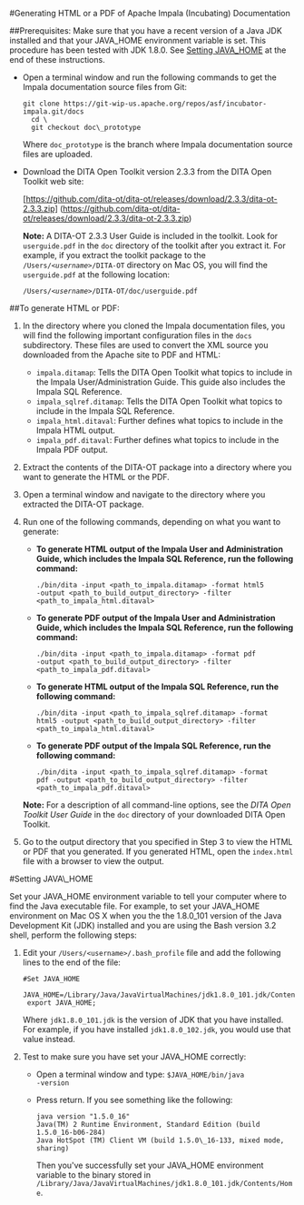 #Generating HTML or a PDF of Apache Impala (Incubating) Documentation

##Prerequisites:
Make sure that you have a recent version of a Java JDK installed and that your JAVA\_HOME environment variable is set. This procedure has been tested with JDK 1.8.0. See [Setting JAVA\_HOME](#settingjavahome) at the end of these instructions.

* Open a terminal window and run the following commands to get the Impala documentation source files from Git:
     
     <pre><code>git clone https://git-wip-us.apache.org/repos/asf/incubator-impala.git/docs
    cd \<local\_directory\>
    git checkout doc\_prototype</code></pre>
    
    Where <code>doc\_prototype</code> is the branch where Impala documentation source files are uploaded.

* Download the DITA Open Toolkit version 2.3.3 from the DITA Open Toolkit web site:
   
   [https://github.com/dita-ot/dita-ot/releases/download/2.3.3/dita-ot-2.3.3.zip] (https://github.com/dita-ot/dita-ot/releases/download/2.3.3/dita-ot-2.3.3.zip)
   
  **Note:** A DITA-OT 2.3.3 User Guide is included in the toolkit. Look for <code>userguide.pdf</code> in the <code>doc</code> directory of the toolkit after you extract it. For example, if you extract the toolkit package to the <code>/Users/\<_username_\>/DITA-OT</code> directory on Mac OS, you will find the <code>userguide.pdf</code> at the following location:
  
  <code>/Users/\<_username_\>/DITA-OT/doc/userguide.pdf</code>

##To generate HTML or PDF:

1. In the directory where you cloned the Impala documentation files, you will find the following important configuration files in the <code>docs</code> subdirectory. These files are used to convert the XML source you downloaded from the Apache site to PDF and HTML:
    * <code>impala.ditamap</code>: Tells the DITA Open Toolkit what topics to include in the Impala User/Administration Guide. This guide also includes the Impala SQL Reference.
    * <code>impala\_sqlref.ditamap</code>: Tells the DITA Open Toolkit what topics to include in the Impala SQL Reference.
    * <code>impala\_html.ditaval</code>: Further defines what topics to include in the Impala HTML output.
    * <code>impala\_pdf.ditaval</code>: Further defines what topics to include in the Impala PDF output.
2. Extract the contents of the DITA-OT package into a directory where you want to generate the HTML or the PDF.
3. Open a terminal window and navigate to the directory where you extracted the DITA-OT package.
4.  Run one of the following commands, depending on what you want to generate:
    * **To generate HTML output of the Impala User and Administration Guide, which includes the Impala SQL Reference, run the following command:**
    
        <code>./bin/dita -input \<path\_to\_impala.ditamap\> -format html5 -output \<path\_to\_build\_output\_directory\> -filter \<path\_to\_impala\_html.ditaval\></code>
     
    * **To generate PDF output of the Impala User and Administration Guide, which includes the Impala SQL Reference, run the following command:**
     
        <code>./bin/dita -input \<path\_to\_impala.ditamap\> -format pdf -output \<path\_to\_build\_output\_directory\> -filter \<path\_to\_impala\_pdf.ditaval\></code>
        
    * **To generate HTML output of the Impala SQL Reference, run the following command:**
     
        <code>./bin/dita -input \<path\_to\_impala\_sqlref.ditamap\> -format html5 -output \<path\_to\_build\_output\_directory\> -filter \<path\_to\_impala\_html.ditaval\></code>
     
    * **To generate PDF output of the Impala SQL Reference, run the following command:**
     
        <code>./bin/dita -input \<path\_to\_impala\_sqlref.ditamap\> -format pdf -output \<path\_to\_build\_output\_directory\> -filter \<path\_to\_impala\_pdf.ditaval\></code>

    **Note:** For a description of all command-line options, see the _DITA Open Toolkit User Guide_ in the <code>doc</code> directory of your downloaded DITA Open Toolkit.
 
5. Go to the output directory that you specified in Step 3 to view the HTML or PDF that you generated. If you generated HTML, open the <code>index.html</code> file with a browser to view the output.

<a name="settingjavahome" />
#Setting JAVA\_HOME
</a>

Set your JAVA\_HOME environment variable to tell your computer where to find the Java executable file. For example, to set your JAVA\_HOME environment on Mac OS X when you the the 1.8.0\_101 version of the Java Development Kit (JDK) installed and you are using the Bash version 3.2 shell, perform the following steps:

1. Edit your <code>/Users/\<username\>/.bash\_profile</code> file and add the following lines to the end of the file:

    <pre><code>#Set JAVA_HOME
    JAVA_HOME=/Library/Java/JavaVirtualMachines/jdk1.8.0_101.jdk/Contents/Home
    export JAVA_HOME;</code></pre>
    
   Where <code>jdk1.8.0\_101.jdk</code> is the version of JDK that you have installed. For example, if you have installed <code>jdk1.8.0\_102.jdk</code>, you would use that value instead.
   
2. Test to make sure you have set your JAVA\_HOME correctly:
    * Open a terminal window and type: <code>$JAVA\_HOME/bin/java -version</code>
    * Press return. If you see something like the following:
      <pre><code>java version "1.5.0_16"
      Java(TM) 2 Runtime Environment, Standard Edition (build 1.5.0_16-b06-284)
      Java HotSpot (TM) Client VM (build 1.5.0\_16-133, mixed mode, sharing)</code></pre>
      
      Then you've successfully set your JAVA\_HOME environment variable to the binary stored in <code>/Library/Java/JavaVirtualMachines/jdk1.8.0\_101.jdk/Contents/Home</code>. 